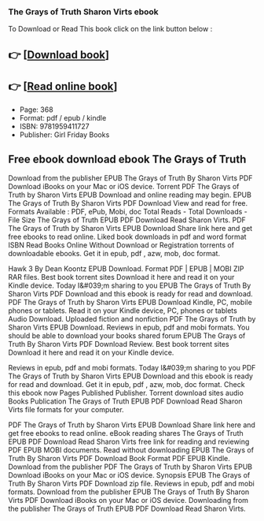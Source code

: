 ### The Grays of Truth Sharon Virts ebook

To Download or Read This book click on the link button below :

## 👉  [**[Download book](http://get-pdfs.com/download.php?group=book&from=github.com&id=720236&lnk=1064 "Download book")**]

## 👉  [**[Read online book](http://get-pdfs.com/download.php?group=book&from=github.com&id=720236&lnk=1064 "Read online book")**]


* Page: 368
* Format: pdf / epub / kindle
* ISBN: 9781959411727
* Publisher: Girl Friday Books



## Free ebook download ebook The Grays of Truth


Download from the publisher EPUB The Grays of Truth By Sharon Virts PDF Download iBooks on your Mac or iOS device. Torrent PDF The Grays of Truth by Sharon Virts EPUB Download and online reading may begin. EPUB The Grays of Truth By Sharon Virts PDF Download View and read for free. Formats Available : PDF, ePub, Mobi, doc Total Reads - Total Downloads - File Size The Grays of Truth EPUB PDF Download Read Sharon Virts. PDF The Grays of Truth by Sharon Virts EPUB Download Share link here and get free ebooks to read online. Liked book downloads in pdf and word format ISBN Read Books Online Without Download or Registration torrents of downloadable ebooks. Get it in epub, pdf , azw, mob, doc format.

Hawk 3 By Dean Koontz EPUB Download. Format PDF | EPUB | MOBI ZIP RAR files. Best book torrent sites Download it here and read it on your Kindle device. Today I&amp;#039;m sharing to you EPUB The Grays of Truth By Sharon Virts PDF Download and this ebook is ready for read and download. PDF The Grays of Truth by Sharon Virts EPUB Download Kindle, PC, mobile phones or tablets. Read it on your Kindle device, PC, phones or tablets Audio Download. Uploaded fiction and nonfiction PDF The Grays of Truth by Sharon Virts EPUB Download. Reviews in epub, pdf and mobi formats. You should be able to download your books shared forum EPUB The Grays of Truth By Sharon Virts PDF Download Review. Best book torrent sites Download it here and read it on your Kindle device.

Reviews in epub, pdf and mobi formats. Today I&amp;#039;m sharing to you PDF The Grays of Truth by Sharon Virts EPUB Download and this ebook is ready for read and download. Get it in epub, pdf , azw, mob, doc format. Check this ebook now Pages Published Publisher. Torrent download sites audio Books Publication The Grays of Truth EPUB PDF Download Read Sharon Virts file formats for your computer.

PDF The Grays of Truth by Sharon Virts EPUB Download Share link here and get free ebooks to read online. eBook reading shares The Grays of Truth EPUB PDF Download Read Sharon Virts free link for reading and reviewing PDF EPUB MOBI documents. Read without downloading EPUB The Grays of Truth By Sharon Virts PDF Download Book Format PDF EPUB Kindle. Download from the publisher PDF The Grays of Truth by Sharon Virts EPUB Download iBooks on your Mac or iOS device. Synopsis EPUB The Grays of Truth By Sharon Virts PDF Download zip file. Reviews in epub, pdf and mobi formats. Download from the publisher EPUB The Grays of Truth By Sharon Virts PDF Download iBooks on your Mac or iOS device. Downloading from the publisher The Grays of Truth EPUB PDF Download Read Sharon Virts.





